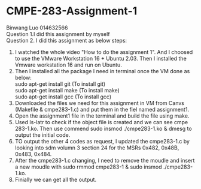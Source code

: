 # CMPE-283-Assignment-1
Binwang Luo 014632566  
Question 1.I did this assignment by myself  
Question 2. I did this assignment as below steps:  
 1. I watched the whole video "How to do the assignment 1". And I choosed to use the VMware Workstation 16 + Ubuntu 2.03. Then I installed the Vmware workstation 16 and run on Ubuntu.   
 2. Then I installed all the package I need in terminal once the VM done as below:  
   sudo apt-get install git (To install git)  
   sudo apt-get install make (To install make)  
   sudo apt-get install gcc (To install gcc)  
 3. Downloaded the files we need for this assignment in VM from Canvs (Makefile & cmpe283-1.c) and put them in the fiel named assignment1.  
 4. Open the assignment1 file in the terminal and build the file using make.   
 5. Used ls-latr to check if the object file is created and we can see cmpe 283-1.ko. Then use commend sudo insmod ./cmpe283-1.ko & dmesg to output the initial code.  
 6. TO output the other 4 codes as request, I updated the cmpe283-1.c by looking into sdm volumn 3 section 24 for the MSRs 0x482, 0x48B, 0x483, 0x484.  
 7. After the cmpe283-1.c changing, I need to remove the moudle and insert a new moudle with sudo rmmod cmpe283-1 & sudo insmod ./cmpe283-1.ko.  
 8. Finially we can get all the output.  
 

